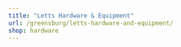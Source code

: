 ```yaml
---
title: "Letts Hardware & Equipment"
url: /greensburg/letts-hardware-and-equipment/
shop: hardware
---
```

